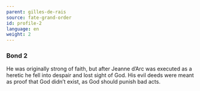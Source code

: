 ```yaml
---
parent: gilles-de-rais
source: fate-grand-order
id: profile-2
language: en
weight: 2
---
```


### Bond 2

He was originally strong of faith, but after Jeanne d’Arc was executed as a heretic he fell into despair and lost sight of God.
His evil deeds were meant as proof that God didn’t exist, as God should punish bad acts.
